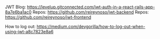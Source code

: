 JWT Blog: https://levelup.gitconnected.com/jwt-auth-in-a-react-rails-app-8a7e6ba1ac0
Repos: https://github.com/reireynoso/jwt-backend
Repos: https://github.com/reireynoso/jwt-frontend

How to log out: https://medium.com/devgorilla/how-to-log-out-when-using-jwt-a8c7823e8a6